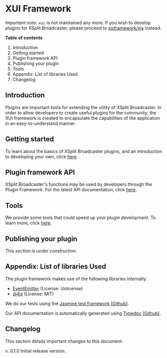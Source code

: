 # XUI Framework

*Important note*: `xui` is not maintained any more. If you wish to develop plugins for XSplit Broadcaster, please proceed to [xjsframework/xjs](https://github.com/xjsframework/xjs/) instead.

**Table of contents**

1. Introduction
2. Getting started
3. Plugin framework API
4. Publishing your plugin
5. Tools
6. Appendix: List of libraries Used
7. Changelog

## Introduction

Plugins are important tools for extending the utility of XSplit Broadcaster. In order to allow developers to create useful plugins for the community, the XUI framework is created to encapsulate the capabilities of the application in an easy-to-understand manner.

## Getting started

To learn about the basics of XSplit Broadcaster plugins, and an introduction to developing your own, click [here](https://github.com/SplitmediaLabsLimited/xui/blob/gh-pages/guide/getting-started.md).

## Plugin framework API

XSplit Broadcaster's functions may be used by developers through the Plugin Framework. For the latest API documentation, click [here](http://splitmedialabslimited.github.io/xui/docs/).

## Tools

We provide some tools that could speed up your plugin development. To learn more, click [here](https://github.com/SplitmediaLabsLimited/xui/blob/gh-pages/guide/tooling.md).

## Publishing your plugin

*This section is under construction.*

## Appendix: List of libraries Used

The plugin framework makes use of the following libraries internally:
* [EventEmitter](https://github.com/Wolfy87/EventEmitter) (License: Unlicense)
* [di4js](https://github.com/gedbac/di4js) (License: MIT)

We do our tests using the [Jasmine test framework](http://jasmine.github.io/) [(Github)](https://github.com/jasmine/jasmine).

Our API documentation is automatically generated using [Typedoc](http://typedoc.io/) [(Github)](https://github.com/sebastian-lenz/typedoc).

## Changelog

This section details important changes to this document.

v. 0.1.0 Initial release version.
